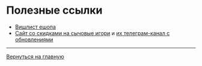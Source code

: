 # Полезные ссылки

* [Вишлист ешопа](https://ec.nintendo.com/my/#/wishlist)
* [Сайт со скидками на сычовые игори](https://psprices.com/region-ru/index?platform=Switch) и [их телеграм-канал с обновлениями](https://t.me/psprices_ru_switch)

---
[Вернуться на главную](https://sychevodstvo.github.io/)
